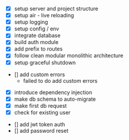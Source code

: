 - [x] setup server and project structure
- [x] setup air - live reloading
- [x] setup logging
- [x] setup config / env
- [x] integrate database
- [x] build auth module
- [x] add prefix to routes
- [x] follow clean modular monolithic architecture
- [x] setup graceful shutdown
- [] add custom errors
  - failed to do add custom errors
- [x] introduce dependency injection
- [x] make db schema to auto-migrate
- [x] make first db request
- [x] check for existing user
- [] add jwt token auth
- [] add password reset